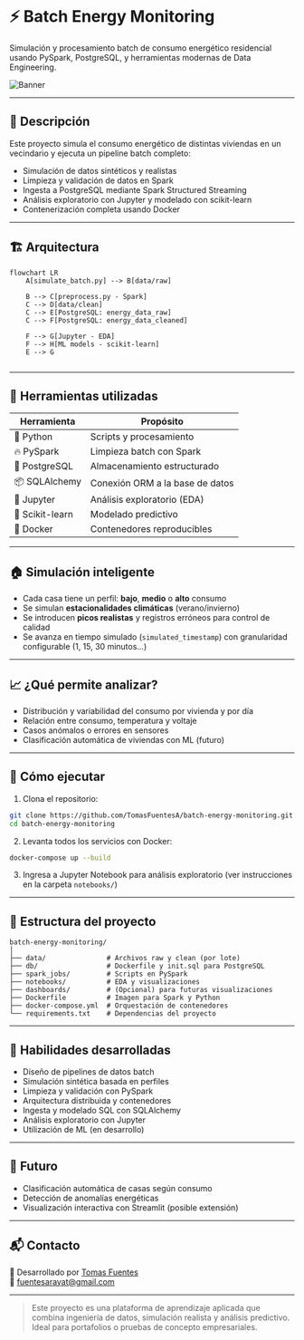 
# ⚡ Batch Energy Monitoring

Simulación y procesamiento batch de consumo energético residencial usando PySpark, PostgreSQL, y herramientas modernas de Data Engineering.

![Banner](https://raw.githubusercontent.com/TomasFuentesA/batch-energy-monitoring/main/assets/banner_energy.gif)

---

## 📌 Descripción

Este proyecto simula el consumo energético de distintas viviendas en un vecindario y ejecuta un pipeline batch completo:

- Simulación de datos sintéticos y realistas
- Limpieza y validación de datos en Spark
- Ingesta a PostgreSQL mediante Spark Structured Streaming
- Análisis exploratorio con Jupyter y modelado con scikit-learn
- Contenerización completa usando Docker

---

## 🏗️ Arquitectura

```mermaid
flowchart LR
    A[simulate_batch.py] --> B[data/raw]

    B --> C[preprocess.py - Spark]
    C --> D[data/clean]
    C --> E[PostgreSQL: energy_data_raw]
    C --> F[PostgreSQL: energy_data_cleaned]

    F --> G[Jupyter - EDA]
    F --> H[ML models - scikit-learn]
    E --> G


```

---

## 🔧 Herramientas utilizadas

| Herramienta     | Propósito                          |
|------------------|-----------------------------------|
| 🐍 Python         | Scripts y procesamiento            |
| 🔥 PySpark        | Limpieza batch con Spark          |
| 🐘 PostgreSQL     | Almacenamiento estructurado       |
| 📦 SQLAlchemy     | Conexión ORM a la base de datos   |
| 📓 Jupyter        | Análisis exploratorio (EDA)       |
| 🧪 Scikit-learn   | Modelado predictivo               |
| 🐳 Docker         | Contenedores reproducibles        |

---

## 🏠 Simulación inteligente

- Cada casa tiene un perfil: **bajo**, **medio** o **alto** consumo
- Se simulan **estacionalidades climáticas** (verano/invierno)
- Se introducen **picos realistas** y registros erróneos para control de calidad
- Se avanza en tiempo simulado (`simulated_timestamp`) con granularidad configurable (1, 15, 30 minutos...)

---

## 📈 ¿Qué permite analizar?

- Distribución y variabilidad del consumo por vivienda y por día
- Relación entre consumo, temperatura y voltaje
- Casos anómalos o errores en sensores
- Clasificación automática de viviendas con ML (futuro)

---

## 🚀 Cómo ejecutar

1. Clona el repositorio:

```bash
git clone https://github.com/TomasFuentesA/batch-energy-monitoring.git
cd batch-energy-monitoring
```

2. Levanta todos los servicios con Docker:

```bash
docker-compose up --build
```

3. Ingresa a Jupyter Notebook para análisis exploratorio (ver instrucciones en la carpeta `notebooks/`)

---

## 📂 Estructura del proyecto

```
batch-energy-monitoring/
│
├── data/               # Archivos raw y clean (por lote)
├── db/                 # Dockerfile y init.sql para PostgreSQL
├── spark_jobs/         # Scripts en PySpark
├── notebooks/          # EDA y visualizaciones
├── dashboards/         # (Opcional) para futuras visualizaciones
├── Dockerfile          # Imagen para Spark y Python
├── docker-compose.yml  # Orquestación de contenedores
└── requirements.txt    # Dependencias del proyecto
```

---

## 🌟 Habilidades desarrolladas

- Diseño de pipelines de datos batch
- Simulación sintética basada en perfiles
- Limpieza y validación con PySpark
- Arquitectura distribuida y contenedores
- Ingesta y modelado SQL con SQLAlchemy
- Análisis exploratorio con Jupyter
- Utilización de ML (en desarrollo)

---

## 🧠 Futuro

- Clasificación automática de casas según consumo
- Detección de anomalías energéticas
- Visualización interactiva con Streamlit (posible extensión)

---

## 📬 Contacto

👤 Desarrollado por [Tomas Fuentes](https://github.com/TomasFuentesA)  
📧 fuentesarayat@gmail.com

---

> Este proyecto es una plataforma de aprendizaje aplicada que combina ingeniería de datos, simulación realista y análisis predictivo. Ideal para portafolios o pruebas de concepto empresariales.
